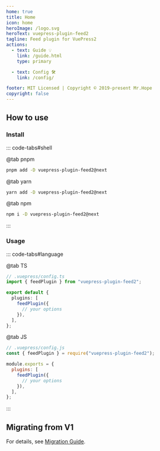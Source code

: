 ```yaml
---
home: true
title: Home
icon: home
heroImage: /logo.svg
heroText: vuepress-plugin-feed2
tagline: Feed plugin for VuePress2
actions:
  - text: Guide 💡
    link: /guide.html
    type: primary

  - text: Config 🛠
    link: /config/

footer: MIT Licensed | Copyright © 2019-present Mr.Hope
copyright: false
---
```


## How to use

### Install

::: code-tabs#shell

@tab pnpm

```bash
pnpm add -D vuepress-plugin-feed2@next
```

@tab yarn

```bash
yarn add -D vuepress-plugin-feed2@next
```

@tab npm

```bash
npm i -D vuepress-plugin-feed2@next
```

:::

### Usage

::: code-tabs#language

@tab TS

```ts
// .vuepress/config.ts
import { feedPlugin } from "vuepress-plugin-feed2";

export default {
  plugins: [
    feedPlugin({
      // your options
    }),
  ],
};
```

@tab JS

```js
// .vuepress/config.js
const { feedPlugin } = require("vuepress-plugin-feed2");

module.exports = {
  plugins: [
    feedPlugin({
      // your options
    }),
  ],
};
```

:::

## Migrating from V1

For details, see [Migration Guide](./migration.md).
